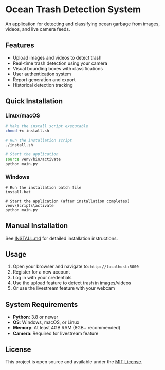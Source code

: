 # Ocean Trash Detection System

An application for detecting and classifying ocean garbage from images, videos, and live camera feeds.

## Features

* Upload images and videos to detect trash
* Real-time trash detection using your camera
* Visual bounding boxes with classifications
* User authentication system
* Report generation and export
* Historical detection tracking

## Quick Installation

### Linux/macOS

```bash
# Make the install script executable
chmod +x install.sh

# Run the installation script
./install.sh

# Start the application
source venv/bin/activate
python main.py
```

### Windows

```
# Run the installation batch file
install.bat

# Start the application (after installation completes)
venv\Scripts\activate
python main.py
```

## Manual Installation

See [INSTALL.md](INSTALL.md) for detailed installation instructions.

## Usage

1. Open your browser and navigate to: `http://localhost:5000`
2. Register for a new account
3. Log in with your credentials
4. Use the upload feature to detect trash in images/videos
5. Or use the livestream feature with your webcam

## System Requirements

- **Python**: 3.8 or newer
- **OS**: Windows, macOS, or Linux
- **Memory**: At least 4GB RAM (8GB+ recommended)
- **Camera**: Required for livestream feature

## License

This project is open source and available under the [MIT License](LICENSE).